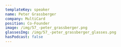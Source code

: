 ```yaml
---
templateKey: speaker
name: Peter Grassberger
company: MultiCard
position: Co-Founder
image: /img/57_-peter_grassberger.png
glassesImg: /img/57_-peter_grassberger_glasses.png
hasPodcast: false
---
```


